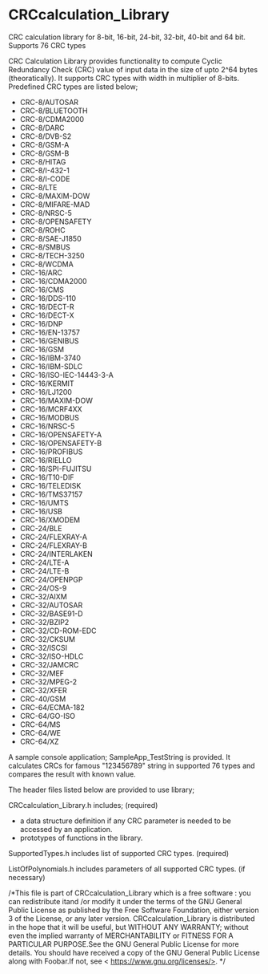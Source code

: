 # CRCcalculation_Library
CRC calculation library for 8-bit, 16-bit, 24-bit, 32-bit, 40-bit and 64 bit. Supports 76 CRC types

CRC Calculation Library provides functionality to compute Cyclic Redundancy Check (CRC) value of input data 
in the size of upto 2^64 bytes (theoratically). It supports CRC types with width in multiplier of 8-bits. 
Predefined CRC types are listed below; 

- CRC-8/AUTOSAR
- CRC-8/BLUETOOTH
- CRC-8/CDMA2000
- CRC-8/DARC
- CRC-8/DVB-S2
- CRC-8/GSM-A
- CRC-8/GSM-B
- CRC-8/HITAG
- CRC-8/I-432-1
- CRC-8/I-CODE
- CRC-8/LTE
- CRC-8/MAXIM-DOW
- CRC-8/MIFARE-MAD
- CRC-8/NRSC-5
- CRC-8/OPENSAFETY
- CRC-8/ROHC
- CRC-8/SAE-J1850
- CRC-8/SMBUS			
- CRC-8/TECH-3250 
- CRC-8/WCDMA 
- CRC-16/ARC 
- CRC-16/CDMA2000 
- CRC-16/CMS 
- CRC-16/DDS-110 
- CRC-16/DECT-R 
- CRC-16/DECT-X 
- CRC-16/DNP 
- CRC-16/EN-13757 
- CRC-16/GENIBUS 
- CRC-16/GSM 
- CRC-16/IBM-3740 
- CRC-16/IBM-SDLC 
- CRC-16/ISO-IEC-14443-3-A
- CRC-16/KERMIT 
- CRC-16/LJ1200 
- CRC-16/MAXIM-DOW 
- CRC-16/MCRF4XX 
- CRC-16/MODBUS 
- CRC-16/NRSC-5 
- CRC-16/OPENSAFETY-A 
- CRC-16/OPENSAFETY-B 
- CRC-16/PROFIBUS 
- CRC-16/RIELLO 
- CRC-16/SPI-FUJITSU 
- CRC-16/T10-DIF 
- CRC-16/TELEDISK 
- CRC-16/TMS37157 
- CRC-16/UMTS 
- CRC-16/USB 
- CRC-16/XMODEM 
- CRC-24/BLE 
- CRC-24/FLEXRAY-A 
- CRC-24/FLEXRAY-B 
- CRC-24/INTERLAKEN 
- CRC-24/LTE-A 
- CRC-24/LTE-B 
- CRC-24/OPENPGP 
- CRC-24/OS-9 
- CRC-32/AIXM 
- CRC-32/AUTOSAR 
- CRC-32/BASE91-D 
- CRC-32/BZIP2 
- CRC-32/CD-ROM-EDC 
- CRC-32/CKSUM 
- CRC-32/ISCSI 
- CRC-32/ISO-HDLC 
- CRC-32/JAMCRC 
- CRC-32/MEF 
- CRC-32/MPEG-2 
- CRC-32/XFER 
- CRC-40/GSM 
- CRC-64/ECMA-182 
- CRC-64/GO-ISO 
- CRC-64/MS 
- CRC-64/WE 
- CRC-64/XZ 

A sample console application; SampleApp_TestString is provided. It calculates CRCs for famous "123456789" string 
in supported 76 types and compares the result with known value.

The header files listed below are provided to use library;

CRCcalculation_Library.h includes; (required)
- a data structure definition if any CRC parameter is needed to be accessed by an application.
- prototypes of functions in the library.

SupportedTypes.h includes list of supported CRC types. (required)

ListOfPolynomials.h includes parameters of all supported CRC types. (if necessary)

/*This file is part of CRCcalculation_Library which is a free software : you can redistribute itand /or modify it under the terms of 
the GNU General Public License as published by the Free Software Foundation, either version 3 of the License, or any later version.
CRCcalculation_Library is distributed in the hope that it will be useful, but WITHOUT ANY WARRANTY; without even the implied warranty 
of MERCHANTABILITY or FITNESS FOR A PARTICULAR PURPOSE.See the GNU General Public License for more details. 
You should have received a copy of the GNU General Public License along with Foobar.If not, see < https://www.gnu.org/licenses/>.
*/
